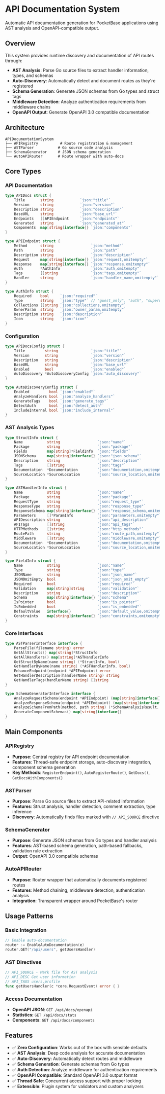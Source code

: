 # API Documentation System

Automatic API documentation generation for PocketBase applications using AST analysis and OpenAPI-compatible output.

## Overview

This system provides runtime discovery and documentation of API routes through:
- **AST Analysis**: Parse Go source files to extract handler information, types, and schemas
- **Auto-Discovery**: Automatically detect and document routes as they're registered
- **Schema Generation**: Generate JSON schemas from Go types and struct tags
- **Middleware Detection**: Analyze authentication requirements from middleware chains
- **OpenAPI Output**: Generate OpenAPI 3.0 compatible documentation

## Architecture

```
APIDocumentationSystem
├── APIRegistry          # Route registration & management
├── ASTParser           # Go source code analysis  
├── SchemaGenerator     # JSON schema generation
└── AutoAPIRouter       # Route wrapper with auto-docs
```

## Core Types

### API Documentation
```go
type APIDocs struct {
    Title       string            `json:"title"`
    Version     string            `json:"version"`
    Description string            `json:"description"`
    BaseURL     string            `json:"base_url"`
    Endpoints   []APIEndpoint     `json:"endpoints"`
    Generated   string            `json:"generated_at"`
    Components  map[string]interface{} `json:"components"`
}

type APIEndpoint struct {
    Method      string                 `json:"method"`
    Path        string                 `json:"path"`
    Description string                 `json:"description"`
    Request     map[string]interface{} `json:"request,omitempty"`
    Response    map[string]interface{} `json:"response,omitempty"`
    Auth        *AuthInfo              `json:"auth,omitempty"`
    Tags        []string               `json:"tags,omitempty"`
    Handler     string                 `json:"handler_name,omitempty"`
}

type AuthInfo struct {
    Required    bool     `json:"required"`
    Type        string   `json:"type"` // "guest_only", "auth", "superuser", "superuser_or_owner"
    Collections []string `json:"collections,omitempty"`
    OwnerParam  string   `json:"owner_param,omitempty"`
    Description string   `json:"description"`
    Icon        string   `json:"icon"`
}
```

### Configuration
```go
type APIDocsConfig struct {
    Title         string               `json:"title"`
    Version       string               `json:"version"`
    Description   string               `json:"description"`
    BaseURL       string               `json:"base_url"`
    Enabled       bool                 `json:"enabled"`
    AutoDiscovery *AutoDiscoveryConfig `json:"auto_discovery"`
}

type AutoDiscoveryConfig struct {
    Enabled         bool `json:"enabled"`
    AnalyzeHandlers bool `json:"analyze_handlers"`
    GenerateTags    bool `json:"generate_tags"`
    DetectAuth      bool `json:"detect_auth"`
    IncludeInternal bool `json:"include_internal"`
}
```

### AST Analysis Types
```go
type StructInfo struct {
    Name           string                 `json:"name"`
    Package        string                 `json:"package"`
    Fields         map[string]*FieldInfo  `json:"fields"`
    JSONSchema     map[string]interface{} `json:"json_schema"`
    Description    string                 `json:"description"`
    Tags           []string               `json:"tags"`
    Documentation  *Documentation         `json:"documentation,omitempty"`
    SourceLocation *SourceLocation        `json:"source_location,omitempty"`
}

type ASTHandlerInfo struct {
    Name           string                 `json:"name"`
    Package        string                 `json:"package"`
    RequestType    string                 `json:"request_type"`
    ResponseType   string                 `json:"response_type"`
    ResponseSchema map[string]interface{} `json:"response_schema,omitempty"`
    Parameters     []*ParamInfo           `json:"parameters,omitempty"`
    APIDescription string                 `json:"api_description"`
    APITags        []string               `json:"api_tags"`
    HTTPMethods    []string               `json:"http_methods"`
    RoutePath      string                 `json:"route_path,omitempty"`
    Middleware     []string               `json:"middleware,omitempty"`
    Documentation  *Documentation         `json:"documentation,omitempty"`
    SourceLocation *SourceLocation        `json:"source_location,omitempty"`
}

type FieldInfo struct {
    Name           string                 `json:"name"`
    Type           string                 `json:"type"`
    JSONName       string                 `json:"json_name"`
    JSONOmitEmpty  bool                   `json:"json_omit_empty"`
    Required       bool                   `json:"required"`
    Validation     map[string]string      `json:"validation"`
    Description    string                 `json:"description"`
    Schema         map[string]interface{} `json:"schema"`
    IsPointer      bool                   `json:"is_pointer"`
    IsEmbedded     bool                   `json:"is_embedded"`
    DefaultValue   interface{}            `json:"default_value,omitempty"`
    Constraints    map[string]interface{} `json:"constraints,omitempty"`
}
```

### Core Interfaces
```go
type ASTParserInterface interface {
    ParseFile(filename string) error
    GetAllStructs() map[string]*StructInfo
    GetAllHandlers() map[string]*ASTHandlerInfo
    GetStructByName(name string) (*StructInfo, bool)
    GetHandlerByName(name string) (*ASTHandlerInfo, bool)
    EnhanceEndpoint(endpoint *APIEndpoint) error
    GetHandlerDescription(handlerName string) string
    GetHandlerTags(handlerName string) []string
}

type SchemaGeneratorInterface interface {
    AnalyzeRequestSchema(endpoint *APIEndpoint) (map[string]interface{}, error)
    AnalyzeResponseSchema(endpoint *APIEndpoint) (map[string]interface{}, error)
    AnalyzeSchemaFromPath(method, path string) (*SchemaAnalysisResult, error)
    GenerateComponentSchemas() map[string]interface{}
}
```

## Main Components

### APIRegistry
- **Purpose**: Central registry for API endpoint documentation
- **Features**: Thread-safe endpoint storage, auto-discovery integration, component schema generation
- **Key Methods**: `RegisterEndpoint()`, `AutoRegisterRoute()`, `GetDocs()`, `GetDocsWithComponents()`

### ASTParser  
- **Purpose**: Parse Go source files to extract API-related information
- **Features**: Struct analysis, handler detection, comment extraction, type inference
- **Discovery**: Automatically finds files marked with `// API_SOURCE` directive

### SchemaGenerator
- **Purpose**: Generate JSON schemas from Go types and handler analysis
- **Features**: AST-based schema generation, path-based fallbacks, validation rule extraction
- **Output**: OpenAPI 3.0 compatible schemas

### AutoAPIRouter
- **Purpose**: Router wrapper that automatically documents registered routes  
- **Features**: Method chaining, middleware detection, authentication analysis
- **Integration**: Transparent wrapper around PocketBase's router

## Usage Patterns

### Basic Integration
```go
// Enable auto-documentation
router := EnableAutoDocumentation(e)
router.GET("/api/users", getUsersHandler)
```

### AST Directives
```go
// API_SOURCE - Mark file for AST analysis
// API_DESC Get user information  
// API_TAGS users,profile
func getUsersHandler(c *core.RequestEvent) error { }
```

### Access Documentation
- **OpenAPI JSON**: `GET /api/docs/openapi`
- **Statistics**: `GET /api/docs/stats`  
- **Components**: `GET /api/docs/components`

## Features

- ✅ **Zero Configuration**: Works out of the box with sensible defaults
- ✅ **AST Analysis**: Deep code analysis for accurate documentation  
- ✅ **Auto-Discovery**: Automatically detect routes and middleware
- ✅ **Schema Generation**: Generate schemas from Go types
- ✅ **Auth Detection**: Analyze middleware for authentication requirements
- ✅ **OpenAPI Compatible**: Standard OpenAPI 3.0 output format
- ✅ **Thread Safe**: Concurrent access support with proper locking
- ✅ **Extensible**: Plugin system for validators and custom analyzers